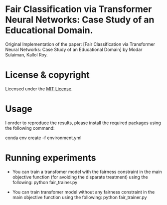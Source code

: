 # Fair Classification via Transformer Neural Networks: Case Study of an Educational Domain.


Original Implementation of the paper: [Fair Classification via Transformer Neural Networks: Case Study of an Educational Domain] by Modar Sulaiman, Kallol Roy.



# License & copyright
Licensed under the [MIT License](License).


# Usage
I onrder to reproduce the results, please install the required packages using the following command: 

conda env create -f environment.yml

# Running experiments

* You can train a transfomer model with the fairness constraint in the main objective function (for avoiding the disparate treatment) using the following: python fair_trainer.py

* You can train transfomer model without any fairness constraint in the main objective function using the following: python fair_trainer.py


